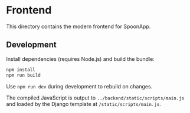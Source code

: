 # Frontend

This directory contains the modern frontend for SpoonApp.

## Development

Install dependencies (requires Node.js) and build the bundle:

```bash
npm install
npm run build
```

Use `npm run dev` during development to rebuild on changes.

The compiled JavaScript is output to `../backend/static/scripts/main.js` and loaded by the Django template at `/static/scripts/main.js`.
